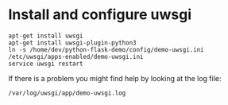 # Install and configure uwsgi


```
apt-get install uwsgi
apt-get install uwsgi-plugin-python3
ln -s /home/dev/python-flask-demo/config/demo-uwsgi.ini /etc/uwsgi/apps-enabled/demo-uwsgi.ini
service uwsgi restart
```

If there is a problem you might find help by looking at the log file:

```
/var/log/uwsgi/app/demo-uwsgi.log
```


